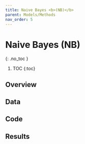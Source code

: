 ```yaml
---
title: Naive Bayes <b>(NB)</b>
parent: Models/Methods
nav_order: 5
---
```


# Naive Bayes (NB)
{: .no_toc }


1. TOC
{:toc}

## Overview


## Data


## Code


## Results